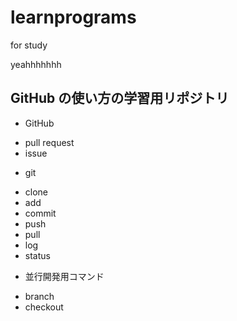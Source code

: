 # learnprograms
for study

yeahhhhhhh

## GitHub の使い方の学習用リポジトリ

* GitHub
- pull request
- issue

* git
- clone
- add
- commit
- push
- pull
- log
- status
+ 並行開発用コマンド
- branch
- checkout
